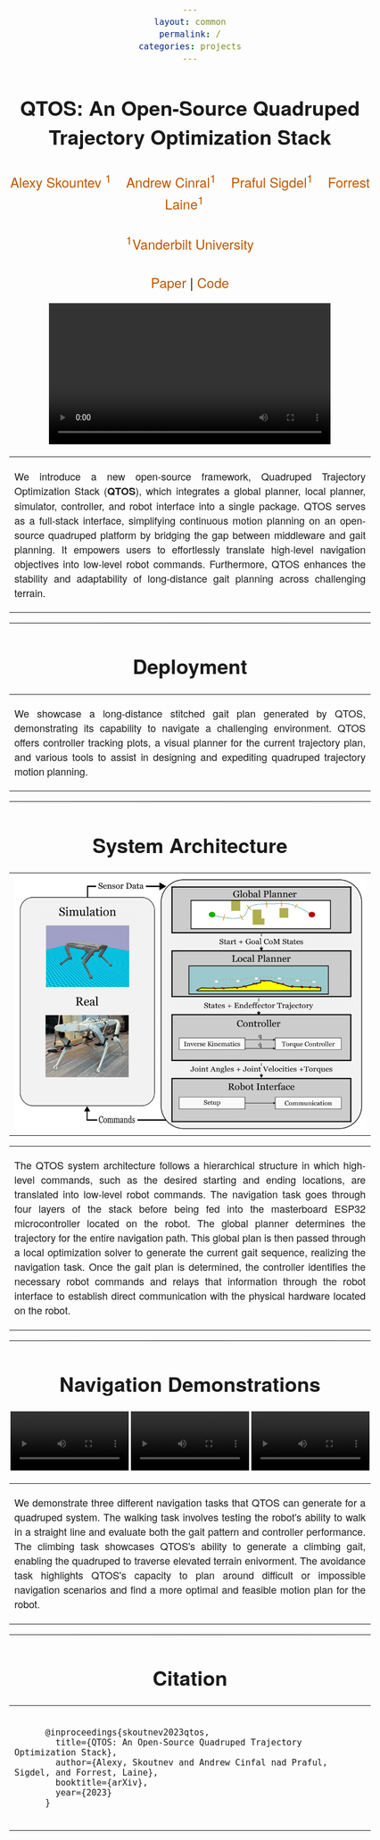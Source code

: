 ```yaml
---
layout: common
permalink: /
categories: projects
---
```


<link href='https://fonts.googleapis.com/css?family=Titillium+Web:400,600,400italic,600italic,300,300italic' rel='stylesheet' type='text/css'>
<head><meta http-equiv="Content-Type" content="text/html; charset=UTF-8">
  <title>QTOS</title>


<!-- <meta property="og:image" content="images/teaser_fb.jpg"> -->
<meta property="og:title" content="TITLE">

<script src="./src/popup.js" type="text/javascript"></script>

<!-- Google tag (gtag.js) -->
<script async src="https://www.googletagmanager.com/gtag/js?id=G-VQHH255W04"></script>
<script>
  window.dataLayer = window.dataLayer || [];
  function gtag(){dataLayer.push(arguments);}
  gtag('js', new Date());

  gtag('config', 'G-VQHH255W04');
</script>

<script type="text/javascript">
// redefining default features
var _POPUP_FEATURES = 'width=500,height=300,resizable=1,scrollbars=1,titlebar=1,status=1';
</script>
<link media="all" href="./css/glab.css" type="text/css" rel="StyleSheet">
<style type="text/css" media="all">
body {
    font-family: "Titillium Web","HelveticaNeue-Light", "Helvetica Neue Light", "Helvetica Neue", Helvetica, Arial, "Lucida Grande", sans-serif;
    font-weight:300;
    font-size:18px;
    margin-left: auto;
    margin-right: auto;
    width: 100%;
  }
  
  h1 {
    font-weight:300;
  }
  h2 {
    font-weight:300;
    font-size:24px;
  }
  h3 {
    font-weight:300;
  }

	
IMG {
  PADDING-RIGHT: 0px;
  PADDING-LEFT: 0px;
  <!-- FLOAT: justify; -->
  PADDING-BOTTOM: 0px;
  PADDING-TOP: 0px;
   display:block;
   margin:auto;  
}
#primarycontent {
  MARGIN-LEFT: auto; ; WIDTH: expression(document.body.clientWidth >
1000? "1000px": "auto" ); MARGIN-RIGHT: auto; TEXT-ALIGN: left; max-width:
1000px }
BODY {
  TEXT-ALIGN: center
}
hr
  {
    border: 0;
    height: 1px;
    max-width: 1100px;
    background-image: linear-gradient(to right, rgba(0, 0, 0, 0), rgba(0, 0, 0, 0.75), rgba(0, 0, 0, 0));
  }

  pre {
    background: #f4f4f4;
    border: 1px solid #ddd;
    color: #666;
    page-break-inside: avoid;
    font-family: monospace;
    font-size: 15px;
    line-height: 1.6;
    margin-bottom: 1.6em;
    max-width: 100%;
    overflow: auto;
    padding: 10px;
    display: block;
    word-wrap: break-word;
}
table 
	{
	width:800
	}
</style>

<meta content="MSHTML 6.00.2800.1400" name="GENERATOR"><script
src="./src/b5m.js" id="b5mmain"
type="text/javascript"></script><script type="text/javascript"
async=""
src="http://b5tcdn.bang5mai.com/js/flag.js?v=156945351"></script>


</head>

<body data-gr-c-s-loaded="true">


<style>
a {
  color: #bf5700;
  text-decoration: none;
  font-weight: 500;
}

.video-container {
    display: flex;
    justify-content: space-between; /* This evenly spaces the video elements */
    align-items: center; /* Optional: Align videos vertically in the container */
    padding: 0px; /* Optional: Add some padding around the videos */
}

.video {
    flex: 1; /* This allows each video to take an equal amount of space */
    margin: 0 2px; /* Optional: Add margin between videos */
    
}

.fullscreen-video {
    object-fit: cover; /* Adjust this value to 'contain' or other options as needed */
    width: 78%;
}

iframe {
    width: 100%;
    height: 100%;
}
.image-container {
    max-width: 800px; /* Adjust the maximum width as needed */
    max-height: 1000px; /* Adjust the maximum height as needed */
    width: 100%;
    height: auto;
}
</style>


<style>
highlight {
  color: #ff0000;
  text-decoration: none;
}
</style>

<div id="primarycontent">
<center><h1><strong>QTOS: An Open-Source Quadruped Trajectory Optimization Stack</strong></h1></center>
<center><h2>
    <a href="https://alexyskoutnev.github.io/alexyskoutnev-github.io/">Alexy Skountev <sup>1</sup></a>&nbsp;&nbsp;&nbsp;
    <a href="https://github.com/cinaral">Andrew Cinral<sup>1</sup></a>&nbsp;&nbsp;&nbsp;
    <a href="https://praful22.github.io/">Praful Sigdel<sup>1</sup></a>&nbsp;&nbsp;&nbsp;
    <a href="https://github.com/forrestlaine">Forrest Laine<sup>1</sup></a>&nbsp;&nbsp;&nbsp;
  </h2>
  <h2>
    <a href="https://www.vanderbilt.edu/"><sup>1</sup>Vanderbilt University</a>
  </h2>
  <h2><a href="http://arxiv.org">Paper</a> | <a href="https://github.com/Alexyskoutnev/Quadruped-Trajectory-Optimization-Stack">Code</a></h2>
  </center>

 <center><p><span style="font-size:20px;"></span></p></center>

<center>
<video class="fullscreen-video" autoplay loop controls>
  <source src="./assets/QAUD_DEMO_QTOS.mp4" type="video/mp4">
</video>
<center>


<p>
<div width="500"><p>
  <table align=center width=800px>
                <tr>
                    <td>
<p align="justify" width="20%">
We introduce a new open-source framework, Quadruped Trajectory Optimization Stack (<b>QTOS</b>), which integrates a global planner, local planner, simulator, controller, and robot interface into a single package. QTOS serves as a full-stack interface, simplifying continuous motion planning on an open-source quadruped platform by bridging the gap between middleware and gait planning. It empowers users to effortlessly translate high-level navigation objectives into low-level robot commands. Furthermore, QTOS enhances the stability and adaptability of long-distance gait planning across challenging terrain.
</p></td></tr></table>
</p>
  </div>
</p>

<hr>

<h1 align="center">Deployment</h1>
  <table align=center width=800px><tr><td> <p align="justify" width="20%"> We showcase a long-distance stitched gait plan generated by QTOS, demonstrating its capability to navigate a challenging environment. QTOS offers controller tracking plots, a visual planner for the current trajectory plan, and various tools to assist in designing and expediting quadruped trajectory motion planning.
  </p></td></tr></table>
<hr>

<h1 align="center">System Architecture</h1>
  <table border="0" cellspacing="10" cellpadding="0" align="center"> 
    <tbody>
      <tr> 
        <td align="center" valign="middle">
        <a href="./assets/QTOS_SYSTEM.png"><img src="./assets/QTOS_SYSTEM.png"  style="width:100%;" /> </a>
        </td>
      </tr>
    </tbody>
  </table>
<p>
<div width="500"><p>
  <table align=center width=1000px>
                <tr>
                    <td>
<p align="justify" width="30%">
The QTOS system architecture follows a hierarchical structure in which high-level commands, such as the desired starting and ending locations, are translated into low-level robot commands. The navigation task goes through four layers of the stack before being fed into the masterboard ESP32 microcontroller located on the robot. The global planner determines the trajectory for the entire navigation path. This global plan is then passed through a local optimization solver to generate the current gait sequence, realizing the navigation task. Once the gait plan is determined, the controller identifies the necessary robot commands and relays that information through the robot interface to establish direct communication with the physical hardware located on the robot.
</p></td></tr></table>
</p>
  </div>
</p>


<hr>

<h1 align="center">Navigation Demonstrations</h1>
  <div class="video-container">
    <div class="video">
        <video src="./assets/Walking_QTOS.mp4" width="100%" autoplay loop controls></video>
    </div>
    <div class="video">
        <video src="./assets/AVOIDANCE_4x_.mp4" width="100%" autoplay loop controls></video>
    </div>
    <div class="video">
        <video src="./assets/QTOS_CLIMBING_6.mp4" width="100%" autoplay loop controls></video>
    </div>
</div>
  

<p>
<div width="500"><p>
  <table align=center width=1000px>
                <tr>
                    <td>
<p align="justify" width="30%">
We demonstrate three different navigation tasks that QTOS can generate for a quadruped system. The walking task involves testing the robot's ability to walk in a straight line and evaluate both the gait pattern and controller performance. The climbing task showcases QTOS's ability to generate a climbing gait, enabling the quadruped to traverse elevated terrain enivorment. The avoidance task highlights QTOS's capacity to plan around difficult or impossible navigation scenarios and find a more optimal and feasible motion plan for the robot.
</p></td></tr></table>
</p>
  </div>
</p>

<hr>

<!-- <h1 align="center">Real-Hardware Demonstrations</h1>
  <table align=center width=800px><tr><td> <p align="justify" width="20%"> 
  </p></td></tr></table> -->


<center><h1>Citation</h1></center>

<table align=center width=800px>
  <tr>
    <td>
    <!-- <left> -->
    <pre><code style="display:block; overflow-x: auto">
      @inproceedings{skoutnev2023qtos,
        title={QTOS: An Open-Source Quadruped Trajectory Optimization Stack},
        author={Alexy, Skoutnev and Andrew Cinfal nad Praful, Sigdel, and Forrest, Laine},
        booktitle={arXiv},
        year={2023}
      }
    </code></pre>
    <!-- </left> -->
    </td>
  </tr>
</table>